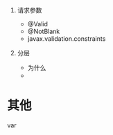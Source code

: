 1. 请求参数
    - @Valid
    - @NotBlank
    - javax.validation.constraints
    
2. 分层
    - 为什么
    - 
    
    
    
# 其他
 var